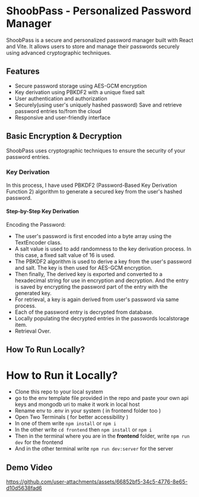 # ShoobPass - Personalized Password Manager

ShoobPass is a secure and personalized password manager built with React and Vite. It allows users to store and manage their passwords securely using advanced cryptographic techniques.

## Features

- Secure password storage using AES-GCM encryption
- Key derivation using PBKDF2 with a unique fixed salt
- User authentication and authorization
- Securely(using user's uniquely hashed password) Save and retrieve password entries to/from the cloud
- Responsive and user-friendly interface

## Basic Encryption & Decryption

ShoobPass uses cryptographic techniques to ensure the security of your password entries.

### Key Derivation
In this process, I have used PBKDF2 (Password-Based Key Derivation Function 2) algorithm to generate a secured key from the user's hashed password.

#### Step-by-Step Key Derivation
Encoding the Password:

- The user's password is first encoded into a byte array using the TextEncoder class.
- A salt value is used to add randomness to the key derivation process. In this case, a fixed salt value of 16 is used.
- The PBKDF2 algorithm is used to derive a key from the user's password and salt. The key is then used for AES-GCM encryption.
- Then finally, The derived key is exported and converted to a hexadecimal string for use in encryption and decryption. And the entry is saved by encrypting the password part of the entry with the generated key.
- For retrieval, a key is again derived from user's password via same process.
- Each of the password entry is decrypted from database.
- Locally populating the decrypted entries in the passwords localstorage item.
- Retrieval Over.

## How To Run Locally?

# How to Run it Locally?

- Clone this repo to your local system
- go to the env template file provided in the repo and paste your own api keys and mongodb uri to make it work in local host
- Rename env to .env in your system ( in frontend folder too )
- Open Two Terminals ( for better accessibility )
- In one of them write `npm install` or `npm i`
- In the other write `cd frontend` then `npm install` or `npm i`
- Then in the terminal where you are in the **frontend** folder, write `npm run dev` for the frontend
- And in the other terminal write `npm run dev:server` for the server


## Demo Video

https://github.com/user-attachments/assets/66852bf5-34c5-4776-8e65-d10d5638fad6

